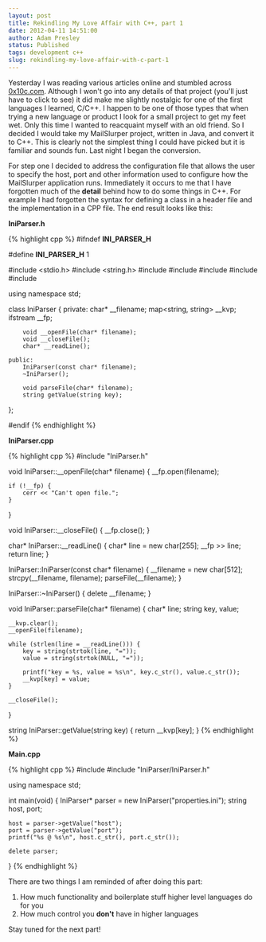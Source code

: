 ```yaml
---
layout: post
title: Rekindling My Love Affair with C++, part 1
date: 2012-04-11 14:51:00
author: Adam Presley
status: Published
tags: development c++
slug: rekindling-my-love-affair-with-c-part-1
---
```


Yesterday I was reading various articles online and stumbled across
[0x10c.com](http://0x10c.com/). Although I won't go into any details of
that project (you'll just have to click to see) it did make me slightly
nostalgic for one of the first languages I learned, C/C++. I happen to be
one of those types that when trying a new language or product I look for a
small project to get my feet wet. Only this time I wanted to reacquaint myself
with an old friend. So I decided I would take my MailSlurper project,
written in Java, and convert it to C++. This is clearly not the simplest
thing I could have picked but it is familiar and sounds fun. Last night
I began the conversion.

For step one I decided to address the configuration file that allows the user to specify the host,
port and other information used to configure how the MailSlurper
application runs. Immediately it occurs to me that I have forgotten much
of the **detail** behind how to do some things in C++. For example I had
forgotten the syntax for defining a class in a header file and the
implementation in a CPP file. The end result looks like this:

**IniParser.h**

{% highlight cpp %}
#ifndef __INI_PARSER_H__

#define __INI_PARSER_H__ 1

#include <stdio.h>
#include <string.h>
#include <iostream>
#include <iomanip>
#include <map>
#include <fstream>
#include <string>

using namespace std;

class IniParser {
	private:
		char* __filename;
		map<string, string> __kvp;
		ifstream __fp;

		void __openFile(char* filename);
		void __closeFile();
		char* __readLine();

	public:
		IniParser(const char* filename);
		~IniParser();

		void parseFile(char* filename);
		string getValue(string key);
};

#endif
{% endhighlight %}

**IniParser.cpp**

{% highlight cpp %}
#include "IniParser.h"

void IniParser::__openFile(char* filename) {
	__fp.open(filename);

	if (!__fp) {
		cerr << "Can't open file.";
	}
}

void IniParser::__closeFile() {
	__fp.close();
}

char* IniParser::__readLine() {
	char* line = new char[255];
	__fp >> line;
	return line;
}

IniParser::IniParser(const char* filename) {
	__filename = new char[512];
	strcpy(__filename, filename);
	parseFile(__filename);
}

IniParser::~IniParser() {
	delete __filename;
}

void IniParser::parseFile(char* filename) {
	char* line;
	string key, value;

	__kvp.clear();
	__openFile(filename);

	while (strlen(line = __readLine())) {
		key = string(strtok(line, "="));
		value = string(strtok(NULL, "="));

		printf("key = %s, value = %s\n", key.c_str(), value.c_str());
		__kvp[key] = value;
	}

	__closeFile();
}

string IniParser::getValue(string key) {
	return __kvp[key];
}
{% endhighlight %}

**Main.cpp**

{% highlight cpp %}
#include <string>
#include "IniParser/IniParser.h"

using namespace std;

int main(void) {
	IniParser* parser = new IniParser("properties.ini");
	string host, port;

	host = parser->getValue("host");
	port = parser->getValue("port");
	printf("%s @ %s\n", host.c_str(), port.c_str());

	delete parser;
}
{% endhighlight %}

There are two things I am reminded of after doing this part:

1.  How much functionality and boilerplate stuff higher level languages
    do for you
1.  How much control you **don't** have in higher languages

Stay tuned for the next part!
